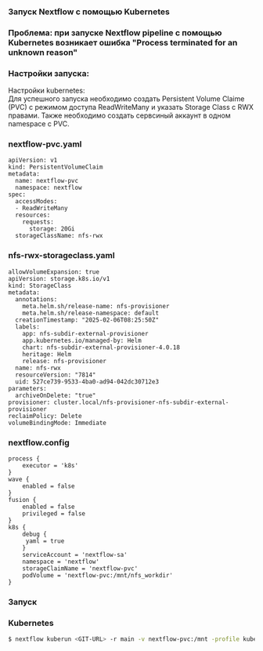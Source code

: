 ### Запуск Nextflow с помощью Kubernetes

### Проблема: при запуске Nextflow pipeline с помощью Kubernetes возникает ошибка "Process terminated for an unknown reason"
### Настройки запуска:
Настройки kubernetes:  
Для успешного запуска необходимо создать Persistent Volume Claime (PVC) с режимом доступа ReadWriteMany и указать Storage Class с RWX правами. Также необходимо создать сервсиный аккаунт в одном namespace с PVC.
### nextflow-pvc.yaml
```
apiVersion: v1
kind: PersistentVolumeClaim
metadata:
  name: nextflow-pvc
  namespace: nextflow
spec:
  accessModes:
  - ReadWriteMany
  resources:
    requests:
      storage: 20Gi
  storageClassName: nfs-rwx
```
### nfs-rwx-storageclass.yaml

```
allowVolumeExpansion: true
apiVersion: storage.k8s.io/v1
kind: StorageClass
metadata:
  annotations:
    meta.helm.sh/release-name: nfs-provisioner
    meta.helm.sh/release-namespace: default
  creationTimestamp: "2025-02-06T08:25:50Z"
  labels:
    app: nfs-subdir-external-provisioner
    app.kubernetes.io/managed-by: Helm
    chart: nfs-subdir-external-provisioner-4.0.18
    heritage: Helm
    release: nfs-provisioner
  name: nfs-rwx
  resourceVersion: "7814"
  uid: 527ce739-9533-4ba0-ad94-042dc30712e3
parameters:
  archiveOnDelete: "true"
provisioner: cluster.local/nfs-provisioner-nfs-subdir-external-provisioner
reclaimPolicy: Delete
volumeBindingMode: Immediate
```
### nextflow.config
```
process {
    executor = 'k8s'
}
wave {
    enabled = false
}
fusion {
    enabled = false
    privileged = false
}
k8s {
    debug {
     yaml = true
    }
    serviceAccount = 'nextflow-sa'
    namespace = 'nextflow'
    storageClaimName = 'nextflow-pvc'
    podVolume = 'nextflow-pvc:/mnt/nfs_workdir'  
}
```
### Запуск

### Kubernetes

```bash
$ nextflow kuberun <GIT-URL> -r main -v nextflow-pvc:/mnt -profile kubernetes --outdir /tmp
```


